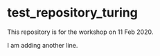 # test_repository_turing

This repository is for the workshop on 11 Feb 2020.

I am adding another line.

